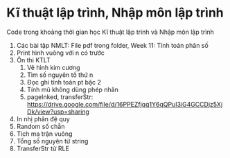 # Kĩ thuật lập trình, Nhập môn lập trình
Code trong khoảng thời gian học Kĩ thuật lập trình và Nhập môn lập trình

1.  Các bài tập NMLT: File pdf trong folder, Week 11: Tính toán phân số
2.  Print hình vuông với n có trước
3.  Ôn thi KTLT
	1.  Vẽ hình kim cương
	2.	Tìm số nguyên tố thứ n
	3.	Đọc ghi tính toán pt bậc 2
	4.  Tính mũ không dùng phép nhân
	5.  pageInked, transferStr: https://drive.google.com/file/d/16PPEZfjqq1Y6qQPuI3iG4GCCDjz5XjDk/view?usp=sharing
4.  In nhị phân đệ quy
5.  Random số chẵn
6.  Tích ma trận vuông
7.  Tổng số nguyên từ string
8.  TransferStr từ RLE
